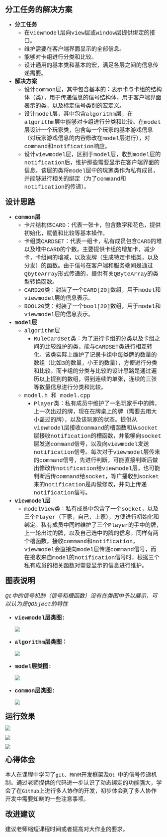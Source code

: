 <font face="楷体" size=5>**分工任务的解决方案**</font>

<font face="Courier New" size=4>

- **分工任务**
  - 在viewmodel层向view层或window层提供绑定的接口。
  - 维护需要在客户端界面显示的全部信息。
  - 能够对卡组进行分类和比较。
  - 设计通用的基本类和基本的宏，满足各层之间的信息传递需要。
- **解决方案**
  - 设计common层，其中包含基本的：表示卡与卡组的结构体（类），用于传递信息的信号结构体，用于客户端界面表示的类，以及标定信号类别的宏定义。
  - 设计model层，其中包含algorithm层，在algorithm层中能够对卡组进行分类和比较。在model层设计一个玩家类，包含每一个玩家的基本游戏信息（对玩家游戏信息的内容修改在model层进行），对command和notification响应。
  - 设计viewmodel层，区别于model层，收到model层的notification后，维护那些需要显示在客户端界面的信息。该层的类将model层中的玩家类作为私有成员，并能够进行相关的绑定（为了command和notification的传递）。
  

</font>

<font face="楷体" size=5>**设计思路**</font>

<font face="Courier New" size=4>

- **common层**
  - 卡片结构体CARD：代表一张卡，包含数字和花色，提供初始化，赋值和比较等基本操作。
  - 卡组类CARDSET：代表一组卡，私有成员包含CARD的堆以及堆中CARD的个数。主要提供卡组的增加卡，减少卡，卡组间的增减，以及发牌（生成特定卡组类，以及分发）的函数。由于信号在客户端和服务端间是通过QbyteArray形式传递的，提供有关QByteArray的类型转换函数。
  - CARD20类：封装了一个CARD[20]数组，用于model和viewmodel层的信息表示。
  - BOOL20类：封装了一个bool[20]数组，用于model和viewmodel层的信息表示。
- **model层**
	- algorithm层
	  - RuleCardSet类：为了进行卡组的分类以及卡组之间的比较维护的类，能与CARDSET类进行相互转化。该类实际上维护了记录卡组中每类牌的数量的数组（比如3的数量，小王的数量），方便进行分类和比较。而卡组的分类与比较的设计思路是通过遍历以上提到的数组，得到连续的单张，连续的三张等数量信息进行分类和比较。
    - model.h 和 model.cpp
      - Player类：私有成员中维护了一名玩家手中的牌，上一次出过的牌，现在在牌桌上的牌（需要去用大小盖过的牌），以及该玩家的状态。提供从viewmodel层接收command的槽函数和从socket层接收notification的槽函数，并能够向socket层发送command信号，以及向viewmodel发送notification信号。每次对于viewmodel层传来的command信号，先进行判断，可能直接判断后做出修改传notification给viewmodel层，也可能判断后传command给socket，等广播收到socket来的notification是再做修改，并向上传递notification信号。
- **viewmodel层**
  - modelView类：私有成员中包含了一个socket，以及三个Player（下家，自己，上家），方便进行初始化和绑定。私有成员中同时维护了三个Player的手中的牌，上一轮出过的牌，以及自己选中的牌的信息。同样有两个槽函数，接收command和notification，viewmodel会直接向model层传递command信号，而在接收来自model的notification信号时，根据三个私有成员的相关函数对需要显示的信息进行维护。
  

</font>

<font face="楷体" size=5>**图表说明**</font>

<font face="Courier New" size=4>

*Qt中的信号机制（信号和槽函数）没有在类图中予以展示，可以认为是QObject的特性*

- **viewmodel层类图:**

  ![](picture/VM.jpg)

- **algorithm层类图：**

  ![](picture/algo.jpg)

- **model层类图:**

  ![](picture/model.jpg)

- **common层类图:**

  ![](picture/common.jpg)

</font>

<font face="楷体" size=5>**运行效果**</font>

   ![](picture/screenshots1.png)

   ![](picture/screenshots2.png)

   ![](picture/screenshots3.png)


<font face="楷体" size=5>**心得体会**</font>

<font face="楷体" size=4>

   本人在课程中学习了`git`、`MVVM`开发框架及`Qt `中的信号传递机制。通过老师提供的代码进一步认识了动态绑定的功能强大，学会了在`GitHub`上进行多人协作的开发，初步体会到了多人协作开发中需要知晓的一些注意事项。

</font>

<font face="楷体" size=5>**改进建议**</font>

<font face="楷体" size=4>

   建议老师缩短课程时间或者提高对大作业的要求。

</font>
